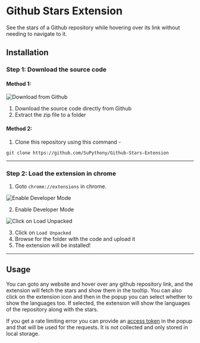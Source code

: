 # Github Stars Extension

See the stars of a Github repository while hovering over its link without needing to navigate to it.

## Installation

### Step 1: Download the source code

#### Method 1:

![Download from Github](https://user-images.githubusercontent.com/67601246/150910674-61ad2887-44ce-4758-ad77-4570fdbe83d4.JPG)
1. Download the source code directly from Github
2. Extract the zip file to a folder

#### Method 2:

1. Clone this repository using this command - 
```
git clone https://github.com/SuPythony/Github-Stars-Extension
```
---
### Step 2: Load the extension in chrome

1. Goto `chrome://extensions` in chrome.

![Enable Developer Mode](https://user-images.githubusercontent.com/67601246/150910697-3f1215da-6806-4e99-a587-22fe0bb38810.png)

2. Enable Developer Mode

![Click on Load Unpacked](https://user-images.githubusercontent.com/67601246/150910727-5c46186a-7677-4d67-b146-56664c72b971.JPG)

3. Click on `Load Unpacked`
4. Browse for the folder with the code and upload it
5. The extension will be installed!

---

## Usage

You can goto any website and hover over any github repository link, and the extension will fetch the stars and show them in the tooltip. You can also click on the extension icon and then in the popup you can select whether to show the languages too. If selected, the extension will show the languages of the repository along with the stars.

If you get a rate limiting error you can provide an [access token](https://docs.github.com/en/authentication/keeping-your-account-and-data-secure/creating-a-personal-access-token) in the popup and that will be used for the requests. It is not collected and only stored in local storage.
